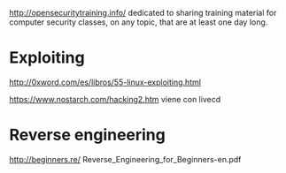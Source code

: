 http://opensecuritytraining.info/
  dedicated to sharing training material for computer security classes, on any topic, that are at least one day long.

# Exploiting
http://0xword.com/es/libros/55-linux-exploiting.html

https://www.nostarch.com/hacking2.htm
  viene con livecd

# Reverse engineering
http://beginners.re/
  Reverse_Engineering_for_Beginners-en.pdf
